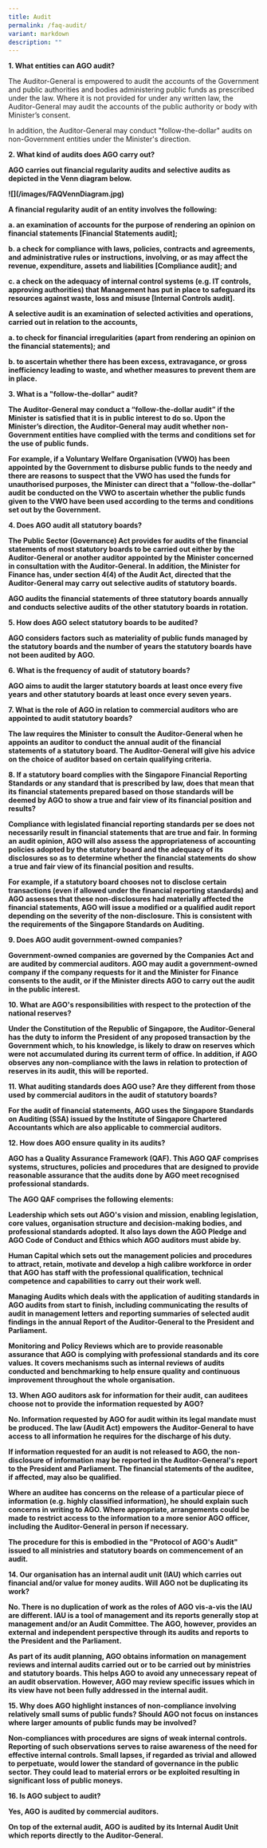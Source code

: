 ```yaml
---
title: Audit
permalink: /faq-audit/
variant: markdown
description: ""
---
```

<p></p><p><strong>1. What entities can AGO audit?</strong></p><p>The Auditor-General is empowered to audit the accounts of the Government and public authorities and bodies administering public funds as prescribed under the law. Where it is not provided for under any written law, the Auditor-General may audit the accounts of the public authority or body with Minister’s consent. </p><p>In addition, the Auditor-General may conduct "follow-the-dollar" audits on non-Government entities under the Minister's direction.</p><p><strong> </strong></p><p><strong>2. What kind of audits does AGO carry out?</strong></p><p><strong>AGO carries out financial regularity audits and selective audits as depicted in the Venn diagram below. </strong></p><p><strong>![](/images/FAQVennDiagram.jpg)</strong></p><p><strong>A financial regularity audit of an entity involves the following:</strong></p><p><strong> </strong></p><p><strong>a.    an examination of accounts for the purpose of rendering an opinion on financial statements [Financial Statements audit]; </strong></p><p><strong>b.   a check for compliance with laws, policies, contracts and agreements, and administrative rules or instructions, involving, or as may affect the revenue, expenditure, assets and liabilities [Compliance audit]; and </strong></p><p><strong>c.    a check on the adequacy of internal control systems (e.g. IT controls, approving authorities) that Management has put in place to safeguard its resources against waste, loss and misuse [Internal Controls audit]. </strong></p><p><strong>A selective audit is an examination of selected activities and operations, carried out in relation to the accounts,   </strong></p><p><strong>a.    to check for financial irregularities (apart from rendering an opinion on the financial statements); and </strong></p><p><strong>b.    to ascertain whether there has been excess, extravagance, or gross inefficiency leading to waste, and whether measures to prevent them are in place. </strong></p><p><strong> </strong></p><p><strong>3. What is a "follow-the-dollar" audit?</strong></p><p><strong>The Auditor-General may conduct a “follow-the-dollar audit” if the Minister is satisfied that it is in public interest to do so. Upon the Minister’s direction, the Auditor-General may audit whether non-Government entities have complied with the terms and conditions set for the use of public funds. </strong></p><p><strong>For example, if a Voluntary Welfare Organisation (VWO) has been appointed by the Government to disburse public funds to the needy and there are reasons to suspect that the VWO has used the funds for unauthorised purposes, the Minister can direct that a "follow-the-dollar" audit be conducted on the VWO to ascertain whether the public funds given to the VWO have been used according to the terms and conditions set out by the Government.</strong></p><p><strong> </strong></p><p><strong>4. Does AGO audit all statutory boards?</strong></p><p><strong>The Public Sector (Governance) Act provides for audits of the financial statements of most statutory boards to be carried out either by the Auditor-General or another auditor appointed by the Minister concerned in consultation with the Auditor-General. In addition, the Minister for Finance has, under section 4(4) of the Audit Act, directed that the Auditor-General may carry out selective audits of statutory boards.</strong></p><p><strong>AGO audits the financial statements of three statutory boards annually and conducts selective audits of the other statutory boards in rotation.</strong></p><p><strong> </strong></p><p><strong>5. How does AGO select statutory boards to be audited?</strong></p><p><strong>AGO considers factors such as materiality of public funds managed by the statutory boards and the number of years the statutory boards have not been audited by AGO.</strong></p><p><strong> </strong></p><p><strong>6. What is the frequency of audit of statutory boards?</strong></p><p><strong>AGO aims to audit the larger statutory boards at least once every five years and other statutory boards at least once every seven years.</strong></p><p><strong> </strong></p><p><strong>7. What is the role of AGO in relation to commercial auditors who are appointed to audit statutory boards?</strong></p><p><strong>The law requires the Minister to consult the Auditor-General when he appoints an auditor to conduct the annual audit of the financial statements of a statutory board. The Auditor-General will give his advice on the choice of auditor based on certain qualifying criteria. </strong></p><p><strong> </strong></p><p><strong>8. If a statutory board complies with the Singapore Financial Reporting Standards or any standard that is prescribed by law, does that mean that its financial statements prepared based on those standards will be deemed by AGO to show a true and fair view of its financial position and results?</strong></p><p><strong>Compliance with legislated financial reporting standards per se does not necessarily result in financial statements that are true and fair. In forming an audit opinion, AGO will also assess the appropriateness of accounting policies adopted by the statutory board and the adequacy of its disclosures so as to determine whether the financial statements do show a true and fair view of its financial position and results.</strong></p><p><strong>For example, if a statutory board chooses not to disclose certain transactions (even if allowed under the financial reporting standards) and AGO assesses that these non-disclosures had materially affected the financial statements, AGO will issue a modified or a qualified audit report depending on the severity of the non-disclosure. This is consistent with the requirements of the Singapore Standards on Auditing.</strong></p><p><strong> </strong></p><p><strong>9. Does AGO audit government-owned companies?</strong></p><p><strong>Government-owned companies are governed by the Companies Act and are audited by commercial auditors. AGO may audit a government-owned company if the company requests for it and the Minister for Finance consents to the audit, or if the Minister directs AGO to carry out the audit in the public interest.</strong></p><p><strong> </strong></p><p><strong>10. What are AGO's responsibilities with respect to the protection of the national reserves?</strong></p><p><strong>Under the Constitution of the Republic of Singapore, the Auditor-General has the duty to inform the President of any proposed transaction by the Government which, to his knowledge, is likely to draw on reserves which were not accumulated during its current term of office. In addition, if AGO observes any non-compliance with the laws in relation to protection of reserves in its audit, this will be reported.</strong></p><p><strong> </strong></p><p><strong>11. What auditing standards does AGO use? Are they different from those used by commercial auditors in the audit of statutory boards?</strong></p><p><strong>For the audit of financial statements, AGO uses the Singapore Standards on Auditing (SSA) issued by the Institute of Singapore Chartered Accountants which are also applicable to commercial auditors.</strong></p><p><strong> </strong></p><p><strong>12. How does AGO ensure quality in its audits?</strong></p><p><strong>AGO has a Quality Assurance Framework (QAF). This AGO QAF comprises systems, structures, policies and procedures that are designed to provide reasonable assurance that the audits done by AGO meet recognised professional standards.</strong></p><p><strong>The AGO QAF comprises the following elements:</strong></p><p><strong>Leadership which sets out AGO's vision and mission, enabling legislation, core values, organisation structure and decision-making bodies, and professional standards adopted. It also lays down the AGO Pledge and AGO Code of Conduct and Ethics which AGO auditors must abide by.</strong></p><p><strong>Human Capital which sets out the management policies and procedures to attract, retain, motivate and develop a high calibre workforce in order that AGO has staff with the professional qualification, technical competence and capabilities to carry out their work well.</strong></p><p><strong>Managing Audits which deals with the application of auditing standards in AGO audits from start to finish, including communicating the results of audit in management letters and reporting summaries of selected audit findings in the annual Report of the Auditor-General to the President and Parliament.</strong></p><p><strong>Monitoring and Policy Reviews which are to provide reasonable assurance that AGO is complying with professional standards and its core values. It covers mechanisms such as internal reviews of audits conducted and benchmarking to help ensure quality and continuous improvement throughout the whole organisation.</strong></p><p><strong>13. When AGO auditors ask for information for their audit, can auditees choose not to provide the information requested by AGO?</strong></p><p><strong>No. Information requested by AGO for audit within its legal mandate must be produced. The law (Audit Act) empowers the Auditor-General to have access to all information he requires for the discharge of his duty.</strong></p><p><strong>If information requested for an audit is not released to AGO, the non-disclosure of information may be reported in the Auditor-General's report to the President and Parliament. The financial statements of the auditee, if affected, may also be qualified.</strong></p><p><strong>Where an auditee has concerns on the release of a particular piece of information (e.g. highly classified information), he should explain such concerns in writing to AGO. Where appropriate, arrangements could be made to restrict access to the information to a more senior AGO officer, including the Auditor-General in person if necessary.</strong></p><p><strong>The procedure for this is embodied in the "Protocol of AGO's Audit" issued to all ministries and statutory boards on commencement of an audit.</strong></p><p><strong> </strong></p><p><strong>14. Our organisation has an internal audit unit (IAU) which carries out financial and/or value for money audits. Will AGO not be duplicating its work?</strong></p><p><strong>No. There is no duplication of work as the roles of AGO vis-a-vis the IAU are different. IAU is a tool of management and its reports generally stop at management and/or an Audit Committee. The AGO, however, provides an external and independent perspective through its audits and reports to the President and the Parliament.</strong></p><p><strong>As part of its audit planning, AGO obtains information on management reviews and internal audits carried out or to be carried out by ministries and statutory boards. This helps AGO to avoid any unnecessary repeat of an audit observation. However, AGO may review specific issues which in its view have not been fully addressed in the internal audit.</strong></p><p><strong> </strong></p><p><strong>15. Why does AGO highlight instances of non-compliance involving relatively small sums of public funds? Should AGO not focus on instances where larger amounts of public funds may be involved?</strong></p><p><strong>Non-compliances with procedures are signs of weak internal controls. Reporting of such observations serves to raise awareness of the need for effective internal controls. Small lapses, if regarded as trivial and allowed to perpetuate, would lower the standard of governance in the public sector. They could lead to material errors or be exploited resulting in significant loss of public moneys.</strong></p><p><strong> </strong></p><p><strong>16. Is AGO subject to audit?</strong></p><p><strong>Yes, AGO is audited by commercial auditors. </strong></p><p><strong>On top of the external audit, AGO is audited by its Internal Audit Unit which reports directly to the Auditor-General.</strong></p><p></p>